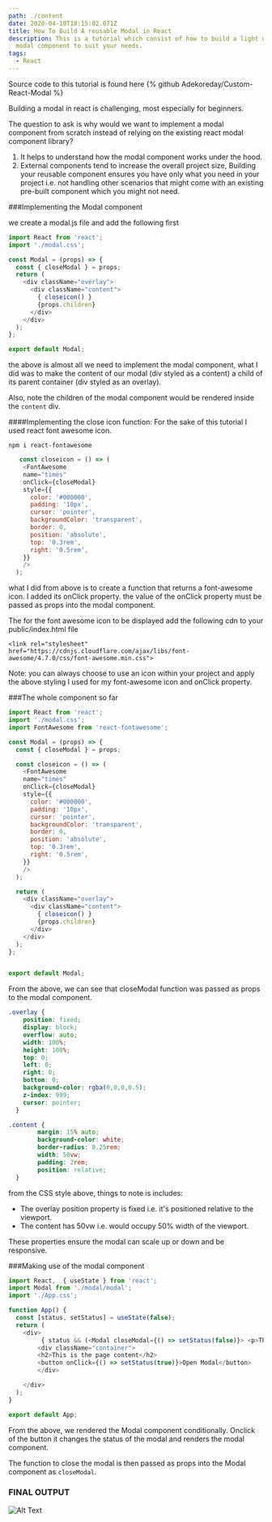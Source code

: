 ```yaml
---
path: ./content
date: 2020-04-10T18:15:02.071Z
title: How To Build A reusable Modal in React
description: This is a tutorial which consist of how to build a light weight
  modal component to suit your needs.
tags:
  - React
---
```

Source code to this tutorial is found here {% github Adekoreday/Custom-React-Modal %}

Building a modal in react is challenging, most especially for beginners.

The question to ask is why would we want to implement a modal component from scratch instead of relying on the existing react modal component library?

1. It helps to understand how the modal component works under the hood.
2. External components tend to increase the overall project size, Building your reusable component ensures you have only what you need in your project i.e. not handling other scenarios that might come with an existing pre-built component which you might not need.

\###Implementing the Modal component

we create a modal.js file and add the following first

```javascript
import React from 'react';
import './modal.css';

const Modal = (props) => {
  const { closeModal } = props;
  return (
    <div className="overlay">
      <div className="content">
        { closeicon() }
        {props.children}
      </div>
    </div>
  );
};

export default Modal;

```



the above is almost all we need to implement the modal component, what I did was to make the content of our modal (div styled as a content) a child of its parent container (div styled as an overlay).

Also, note the children of the modal component would be rendered inside the `content` div.

\####Implementing the close icon function: For the sake of this tutorial I used react font awesome icon.

`npm i react-fontawesome`

```javascript
   const closeicon = () => (
    <FontAwesome
    name="times"
    onClick={closeModal}
    style={{
      color: '#000000',
      padding: '10px',
      cursor: 'pointer',
      backgroundColor: 'transparent',
      border: 0,
      position: 'absolute',
      top: '0.3rem',
      right: '0.5rem',
    }}
    />
  );

```

what I did from above is to create a function that returns a font-awesome icon. I added its onClick property. the value of the onClick property must be passed as props into the modal component.

The for the font awesome icon to be displayed add the following cdn to your public/index.html file

 `<link rel="stylesheet" href="https://cdnjs.cloudflare.com/ajax/libs/font-awesome/4.7.0/css/font-awesome.min.css">`

Note: you can always choose to use an icon within your project and apply the above styling I used for my font-awesome icon and onClick property.

\###The whole component so far


```javascript
import React from 'react';
import './modal.css';
import FontAwesome from 'react-fontawesome';

const Modal = (props) => {
  const { closeModal } = props;

  const closeicon = () => (
    <FontAwesome
    name="times"
    onClick={closeModal}
    style={{
      color: '#000000',
      padding: '10px',
      cursor: 'pointer',
      backgroundColor: 'transparent',
      border: 0,
      position: 'absolute',
      top: '0.3rem',
      right: '0.5rem',
    }}
    />
  );

  return (
    <div className="overlay">
      <div className="content">
        { closeicon() }
        {props.children}
      </div>
    </div>
  );
};


export default Modal;

```



From the above, we can see that closeModal function was passed as props to the modal component.

```css
.overlay {
    position: fixed;
    display: block; 
    overflow: auto; 
    width: 100%; 
    height: 100%; 
    top: 0; 
    left: 0;
    right: 0;
    bottom: 0;
    background-color: rgba(0,0,0,0.5); 
    z-index: 999; 
    cursor: pointer;
  }

.content {
        margin: 15% auto;
        background-color: white;
        border-radius: 0.25rem;
        width: 50vw;
        padding: 2rem;
        position: relative;
  }

```



from the CSS style above, things to note is includes:

* The overlay position property is fixed i.e. it's positioned relative to the viewport.
* The content has 50vw i.e. would occupy 50% width of the viewport.

These properties ensure the modal can scale up or down and be responsive.

\###Making use of the modal component

```javascript
import React,  { useState } from 'react';
import Modal from './modal/modal';
import './App.css';

function App() {
  const [status, setStatus] = useState(false);
  return (
    <div>
         { status && (<Modal closeModal={() => setStatus(false)}> <p>The content of the modal</p></Modal>)}
        <div className="container">
        <h2>This is the page content</h2>
        <button onClick={() => setStatus(true)}>Open Modal</button>
        </div>

    </div>
  );
}

export default App;
```



From the above, we rendered the Modal component conditionally. Onclick of the button it changes the status of the modal and renders the modal component.

The function to close the modal is then passed as props into the Modal component as `closeModal`.

### FINAL OUTPUT

![Alt Text](https://thepracticaldev.s3.amazonaws.com/i/sygpgpv2zypyf9vkh2uk.gif)